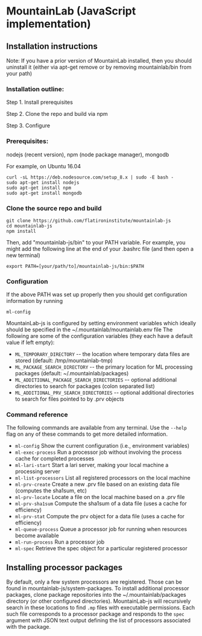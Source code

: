# MountainLab (JavaScript implementation)

## Installation instructions

Note: If you have a prior version of MountainLab installed, then you should uninstall it (either via apt-get remove or by removing mountainlab/bin from your path)

### Installation outline:
Step 1. Install prerequisites

Step 2. Clone the repo and build via npm

Step 3. Configure

### Prerequisites:
nodejs (recent version), npm (node package manager), mongodb

For example, on Ubuntu 16.04
```
curl -sL https://deb.nodesource.com/setup_8.x | sudo -E bash -
sudo apt-get install nodejs
sudo apt-get install npm
sudo apt-get install mongodb
```
### Clone the source repo and build

```
git clone https://github.com/flatironinstitute/mountainlab-js
cd mountainlab-js
npm install
```
Then, add "mountainlab-js/bin" to your PATH variable.
For example, you might add the following line at the end of your .bashrc file (and then open a new terminal)
```
export PATH=[your/path/to]/mountainlab-js/bin:$PATH
```

### Configuration
If the above PATH was set up properly then you should get configuration information by running
```
ml-config
```

MountainLab-js is configured by setting environment variables which ideally should be specified in the ~/.mountainlab/mountainlab.env file
The following are some of the configuration variables (they each have a default value if left empty):
* `ML_TEMPORARY_DIRECTORY` -- the location where temporary data files are stored (default: /tmp/mountainlab-tmp)
* `ML_PACKAGE_SEARCH_DIRECTORY` -- the primary location for ML processing packages (default: ~/.mountainlab/packages)
* `ML_ADDITIONAL_PACKAGE_SEARCH_DIRECTORIES` -- optional additional directories to search for packages (colon separated list)
* `ML_ADDITIONAL_PRV_SEARCH_DIRECTORIES` -- optional additional directories to search for files pointed to by .prv objects

### Command reference

The following commands are available from any terminal. Use the `--help` flag on any of these commands to get more detailed information.
* `ml-config`  Show the current configuration (i.e., environment variables)
* `ml-exec-process`  Run a processor job without involving the process cache for completed processes
* `ml-lari-start`  Start a lari server, making your local machine a processing server
* `ml-list-processors`  List all registered processors on the local machine
* `ml-prv-create`  Create a new .prv file based on an existing data file (computes the sha1sum, etc)
* `ml-prv-locate`  Locate a file on the local machine based on a .prv file
* `ml-prv-sha1sum`  Compute the sha1sum of a data file (uses a cache for efficiency)
* `ml-prv-stat`  Compute the prv object for a data file (uses a cache for efficiency)
* `ml-queue-process`  Queue a processor job for running when resources become available
* `ml-run-process`  Run a processor job
* `ml-spec`  Retrieve the spec object for a particular registered processor

## Installing processor packages

By default, only a few system processors are registered. Those can be found in mountainlab-js/system-packages. To install additional processor packages, clone package repositories into the ~/.mountainlab/packages directory (or other configured directories). MountainLab-js will recursively search in these locations to find `.mp` files with executable permissions. Each such file corresponds to a processor package and responds to the `spec` argument with JSON text output defining the list of processors associated with the package.
